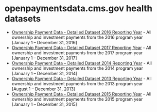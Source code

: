 # openpaymentsdata.cms.gov health datasets
* [Ownership Payment Data - Detailed Dataset 2016 Reporting Year](https://openpaymentsdata.cms.gov/d/5gdd-kf9d) - All ownership and investment payments from the 2016 program year [January 1 – December 31, 2016]
* [Ownership Payment Data - Detailed Dataset 2017 Reporting Year](https://openpaymentsdata.cms.gov/d/dxxx-2p5m) - All ownership and investment payments from the 2017 program year [January 1 – December 31, 2017]
* [Ownership Payment Data – Detailed Dataset 2014 Reporting Year](https://openpaymentsdata.cms.gov/d/jgfz-8vvz) - All ownership and investment payments from the 2014 program year [January 1 – December 31, 2014]
* [Ownership Payment Data – Detailed Dataset 2013 Reporting Year](https://openpaymentsdata.cms.gov/d/98zw-w39y) - All ownership and investment payments from the 2013 program year [August 1 – December 31, 2013]
* [Ownership Payment Data - Detailed Dataset 2015 Reporting Year](https://openpaymentsdata.cms.gov/d/4j6e-tv7h) - All ownership and investment payments from the 2015 program year [January 1 – December 31, 2015]
